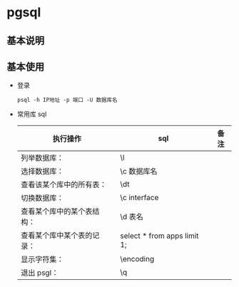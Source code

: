 # pgsql

## 基本说明

## 基本使用

- 登录

  `psql -h IP地址 -p 端口 -U 数据库名 `

- 常用库 sql

  | 执行操作                   | sql                          | 备注 |
  | -------------------------- | ---------------------------- | ---- |
  | 列举数据库：               | \l                           |
  | 选择数据库：               | \c 数据库名                  |
  | 查看该某个库中的所有表：   | \dt                          |
  | 切换数据库：               | \c interface                 |
  | 查看某个库中的某个表结构： | \d 表名                      |
  | 查看某个库中某个表的记录： | select \* from apps limit 1; |
  | 显示字符集：               | \encoding                    |
  | 退出 psgl：                | \q                           |
